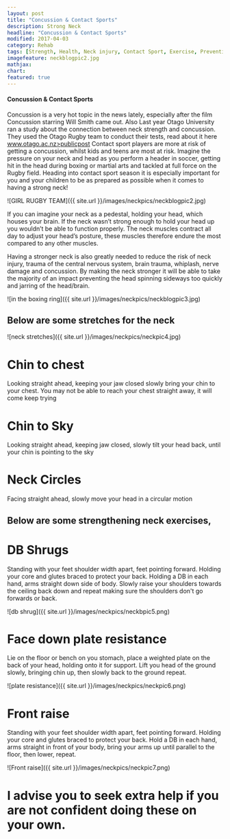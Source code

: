 ```yaml
---
layout: post
title: "Concussion & Contact Sports"
description: Strong Neck
headline: "Concussion & Contact Sports"
modified: 2017-04-03
category: Rehab
tags: [Strength, Health, Neck injury, Contact Sport, Exercise, Prevention of Brain Trauma, Concussion]
imagefeature: neckblogpic2.jpg
mathjax: 
chart:
featured: true
---
```


<style>



</style>

#### Concussion & Contact Sports
 
Concussion is a very hot topic in the news lately, especially after the film Concussion starring Will Smith came out. Also Last year Otago University ran a study about the connection between neck strength and concussion. They used the Otago Rugby team to conduct their tests, read about it here www.otago.ac.nz>publicpost 
Contact sport players are more at risk of getting a concussion, whilst kids and teens are most at risk. Imagine the pressure on your neck and head as you perform a header in soccer, getting hit in the head during boxing or martial arts and tackled at full force on the Rugby field.
Heading into contact sport season it is especially important for you and your children to be as prepared as possible when it comes to having a strong neck!

![GIRL RUGBY TEAM]({{ site.url }}/images/neckpics/neckblogpic2.jpg) 

If you can imagine your neck as a pedestal, holding your head, which houses your brain. If the neck wasn’t strong enough to hold your head up you wouldn’t be able to function properly. The neck muscles contract all day to adjust your head’s posture, these muscles therefore endure the most compared to any other muscles.

Having a stronger neck is also greatly needed to reduce the risk of neck injury, trauma of the central nervous system, brain trauma, whiplash, nerve damage and concussion. By making the neck stronger it will be able to take the majority of an impact preventing the head spinning sideways too quickly and jarring of the head/brain.

![in the boxing ring]({{ site.url }}/images/neckpics/neckblogpic3.jpg)

## Below are some stretches for the neck

![neck stretches]({{ site.url }}/images/neckpics/neckpic4.jpg)

# Chin to chest
Looking straight ahead, keeping your jaw closed slowly bring your chin to your chest. You may not be able to reach your chest straight away, it will come keep trying
    
# Chin to Sky
Looking straight ahead, keeping jaw closed, slowly tilt your head back, until your chin is pointing to the sky

# Neck Circles
Facing straight ahead, slowly move your head in a circular motion

  
## Below are some strengthening neck exercises,


# DB Shrugs
Standing with your feet shoulder width apart, feet pointing forward. Holding your core and glutes braced to protect your back. Holding a DB in each hand, arms straight down side of body.
Slowly raise your shoulders towards the ceiling back down and repeat making sure the shoulders don't go forwards or back.

![db shrug]({{ site.url }}/images/neckpics/neckbpic5.png)

# Face down plate resistance
Lie on the floor or bench on you stomach, place a weighted plate on the back of your head, holding onto it for support. Lift you head of the ground slowly, bringing chin up, then slowly back to the ground repeat.

![plate resistance]({{ site.url }}/images/neckpics/neckpic6.png)

# Front raise
Standing with your feet shoulder width apart, feet pointing forward. Holding your core and glutes braced to protect your back. Hold a DB in each hand, arms straight in front of your body, bring your arms up until parallel to the floor, then lower, repeat.

![Front raise]({{ site.url }}/images/neckpics/neckpic7.png)

# I advise you to seek extra help if you are not confident doing these on your own.


